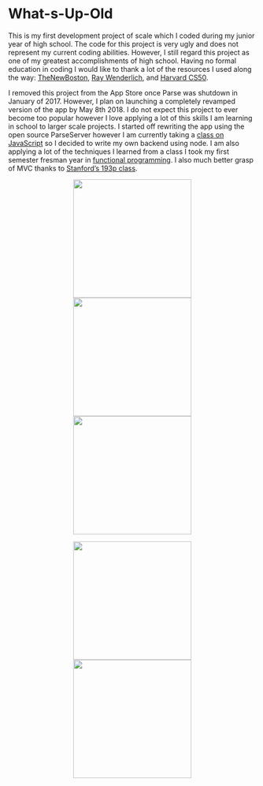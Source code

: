 # What-s-Up-Old

This is my first development project of scale which I coded during my junior year of high school. The code for this project is very ugly and does not represent my current coding abilities. However, I still regard this project as one of my greatest accomplishments of high school. Having no formal education in coding I would like to thank a lot of the resources I used along the way: [TheNewBoston](https://www.youtube.com/user/thenewboston), [Ray Wenderlich](https://www.raywenderlich.com/), and [Harvard CS50](https://www.edx.org/course/cs50s-introduction-computer-science-harvardx-cs50x). 

I removed this project from the App Store once Parse was shutdown in January of 2017. However, I plan on launching a completely revamped version of the app by May 8th 2018. I do not expect this project to ever become too popular however I love applying a lot of this skills I am learning in school to larger scale projects. I started off rewriting the app using the open source ParseServer however I am currently taking a [class on JavaScript](http://www.seas.upenn.edu/~cis197/) so I decided to write my own backend using node. I am also applying a lot of the techniques I learned from a class I took my first semester fresman year in [functional programming](https://www.seas.upenn.edu/~cis120/current/). I also much better grasp of MVC thanks to [Stanford’s 193p class](https://www.youtube.com/playlist?list=PLPA-ayBrweUz32NSgNZdl0_QISw-f12Ai). 

<p align="center">
  <img src="https://user-images.githubusercontent.com/9203133/38169801-f8701454-3541-11e8-8999-500b050f079d.png" width="240" hspace="20">
  <img src="https://user-images.githubusercontent.com/9203133/38169804-00315afe-3542-11e8-9764-97897d459a61.png" width="240" hspace="20">
  <img src="https://user-images.githubusercontent.com/9203133/38169060-77dba56a-352d-11e8-9754-2f1748d637a9.png" width="240" hspace="20">
</p>
 
<p align="center">
  <img src="https://user-images.githubusercontent.com/9203133/38169795-e57631c6-3541-11e8-8178-6d057fb59fc2.png" width="240" hspace = "20">
  <img src="https://user-images.githubusercontent.com/9203133/38169800-ef2592c0-3541-11e8-8f82-d0632d16a3d6.png" width="240" hspace = "20">
</p









